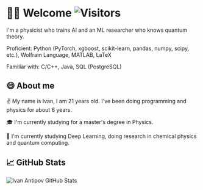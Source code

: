 <!--
**ivantipow/ivantipow** is a ✨ _special_ ✨ repository because its `README.md` (this file) appears on your GitHub profile.

Here are some ideas to get you started:

- 🔭 I’m currently working on ...
- 🌱 I’m currently learning ...
- 👯 I’m looking to collaborate on ...
- 🤔 I’m looking for help with ...
- 💬 Ask me about ...
- 📫 How to reach me: ...
- 😄 Pronouns: ...
- ⚡ Fun fact: ...
-->

# 🙋‍♂️ Welcome ![Visitors](https://visitor-badge.glitch.me/badge?page_id=ivantipow) 

I'm a physicist who trains AI and an ML researcher who knows quantum theory.

Proficient: Python (PyTorch, xgboost, scikit-learn, pandas, numpy, scipy, etc.), Wolfram Language, MATLAB, LaTeX

Familiar with: C/C++, Java, SQL (PostgreSQL)

## 😄 About me 

✌️ My name is Ivan, I am 21 years old. I've been doing programming and physics for about 6 years. 

🎓 I'm currently studying for a master's degree in Physics.

🔎 I'm currently studying Deep Learning, doing research in chemical physics and quantum computing.


## 📈 GitHub Stats

![Ivan Antipov GitHub Stats](https://github-readme-stats.vercel.app/api?username=ivantipow&count_private=true&hide=contribs&show_icons=true&theme=tokyonight)
<!--
![Top Langs](https://github-readme-stats.vercel.app/api/top-langs/?username=ivantipow&count_private=true&hide=tsql&langs_count=7&theme=tokyonight&layout=compact)
-->
